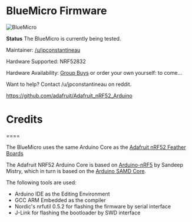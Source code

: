 # BlueMicro Firmware

![BlueMicro](https://i.imgur.com/c0wQXjt.jpg)

**Status** The BlueMicro is currently being tested.  

Maintainer: [/u/jpconstantineau](https://github.com/jpconstantineau)  

Hardware Supported: NRF52832 

Hardware Availability: [Group Buys](https://keyboards.jpconstantineau.com/) or order your own yourself: to come...

Want to help?
Contact /u/jpconstantineau on reddit.


https://github.com/adafruit/Adafruit_nRF52_Arduino

# Credits
====

The BlueMicro uses the same Arduino Core as the [Adafruit nRF52 Feather Boards](https://github.com/adafruit/Adafruit_nRF52_Arduino)

The Adafruit NRF52 Arduino Core is based on [Arduino-nRF5](https://github.com/sandeepmistry/arduino-nRF5) by Sandeep Mistry, which in turn is based on the [Arduino SAMD Core](https://github.com/arduino/ArduinoCore-samd).

The following tools are used:

- Arduino IDE as the Editing Environment
- GCC ARM Embedded as the compiler
- Nordic's nrfutil 0.5.2 for flashing the firmware by serial interface
- J-Link for flashing the bootloader by SWD interface

